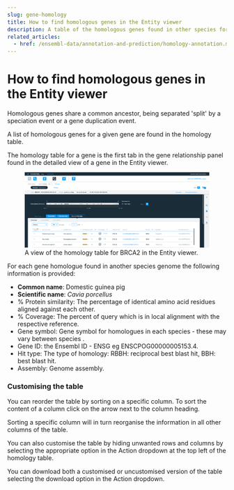 ```yaml
---
slug: gene-homology
title: How to find homologous genes in the Entity viewer
description: A table of the homologous genes found in other species for an individual gene of interest.
related_articles:
  - href: /ensembl-data/annotation-and-prediction/homology-annotation.md
---
```


# How to find homologous genes in the Entity viewer

Homologous genes share a common ancestor, being separated 'split' by a speciation event or a gene duplication event.

A list of homologous genes for a given gene are found in the homology table. 

The homology table for a gene is the first tab in the gene relationship panel found in the detailed view of a gene in the Entity viewer.

<figure>
  <img src="media/gene-homology.png" />
  <figcaption>
    A view of the homology table for BRCA2 in the Entity viewer.
  </figcaption>
</figure>

For each gene homologue found in another species genome the following information is provided:

* __Common name__: Domestic guinea pig
* __Scientific name__: _Cavia porcellus_
* % Protein similarity: The percentage of identical amino acid residues aligned against each other.
* % Coverage: The percent of query which is in local alignment with the respective reference.
* Gene symbol: Gene symbol for homologues in each species - these may vary between species .
* Gene ID: the Ensembl ID - ENSG eg ENSCPOG00000005153.4.
* Hit type: The type of homology: RBBH: reciprocal best blast hit, BBH: best blast hit.
* Assembly: Genome assembly.

### Customising the table

You can reorder the table by sorting on a specific column. To sort the content of a column click on the arrow next to the column heading. 

Sorting a specific column will in turn reorganise the information in all other columns of the table.

You can also customise the table by hiding unwanted rows and columns by selecting the appropriate option in the Action dropdown at the top left of the homology table.

You can download both a customised or uncustomised version of the table selecting the download option in the Action dropdown.

